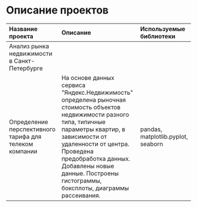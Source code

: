 # Описание проектов
|Название проекта|Описание|Используемые библиотеки|
| :-| :-| :-|
| Анализ рынка недвижимости в Санкт-Петербурге
Определение перспективного тарифа для телеком компании| На основе данных сервиса "Яндекс.Недвижимость" определена рыночная стоимость объектов недвижимости разного типа, типичные параметры квартир, в зависимости от удаленности от центра. Проведена предобработка данных. Добавлены новые данные. Построены гистограммы, боксплоты, диаграммы рассеивания. | pandas, matplotlib.pyplot, seaborn|
